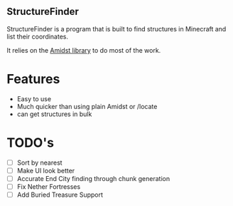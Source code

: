 ## StructureFinder
StructureFinder is a program that is built to find structures in Minecraft and list their coordinates.

It relies on the [Amidst library](https://github.com/toolbox4minecraft/amidst) to do most of the work.

# Features

- Easy to use
- Much quicker than using plain Amidst or /locate
- can get structures in bulk

# TODO's

- [ ] Sort by nearest
- [ ] Make UI look better
- [ ] Accurate End City finding through chunk generation
- [ ] Fix Nether Fortresses
- [ ] Add Buried Treasure Support
